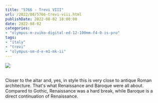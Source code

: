 ```yaml
---
title: "5766 - Trevi VIII"
url: /2022/08/5766-trevi-viii.html
publishDate: 2022-08-02 18:00:00
date: 2022-08-02
categories:
- "olympus-m-zuiko-digital-ed-12-100mm-f4-0-is-pro"
tags:
- "italy"
- "trevi"
- "olympus-om-d-e-m1-mk-ii"
---
```

<div class="container">
<div class="center"><a target="_blank" href="https://d25zfm9zpd7gm5.cloudfront.net/1200x1200/2019/20190906_131640_lr.jpg"><img class="webfeedsFeaturedVisual" src="https://d25zfm9zpd7gm5.cloudfront.net/0600x0600/2019/20190906_131640_lr.jpg" /></a></div>
</div>
<br />

Closer to the altar and, yes, in style this is very close to
antique Roman architecture. That's what Renaissance and
Baroque were all about. Compared to Gothic, Renaissance was
a hard break, while Baroque is a direct continuation of
Renaissance.
